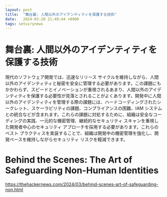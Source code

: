 ```yaml
---
layout: post
title:  "舞台裏: 人間以外のアイデンティティを保護する技術"
date:   2024-03-28 21:49:44 +0900
tags: setuirynews 
---
```


# 舞台裏: 人間以外のアイデンティティを保護する技術

現代のソフトウェア開発では、迅速なリリース サイクルを維持しながら、人間以外のアイデンティティと秘密を安全に管理する必要があります。この課題にもかかわらず、スピードとイノベーションが重視されるあまり、人間以外のアイデンティティを保護する必要性が見落とされることがよくあります。開発中に人間以外のアイデンティティを管理する際の課題には、ハードコーディングされたシークレット、スケーラビリティの課題、コンプライアンスの困難、IAM システムとの統合などが含まれます。これらの課題に対処するために、組織は安全なコーディングの実践、一元的な機密管理、継続的なセキュリティ スキャンを重視した開発者中心のセキュリティ アプローチを採用する必要があります。これらのベスト プラクティスを実装することで、組織は開発中の機密管理を強化し、開発ペースを維持しながらセキュリティ リスクを軽減できます。

# Behind the Scenes: The Art of Safeguarding Non-Human Identities

https://thehackernews.com/2024/03/behind-scenes-art-of-safeguarding-non.html

